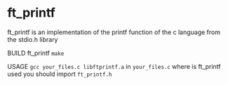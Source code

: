 # ft_printf

ft_printf is an implementation of the printf function of the c language from the stdio.h library

BUILD ft_printf ``make``

USAGE ``gcc your_files.c libftprintf.a``
in ``your_files.c`` where is ft_printf used you should import ``ft_printf.h``
